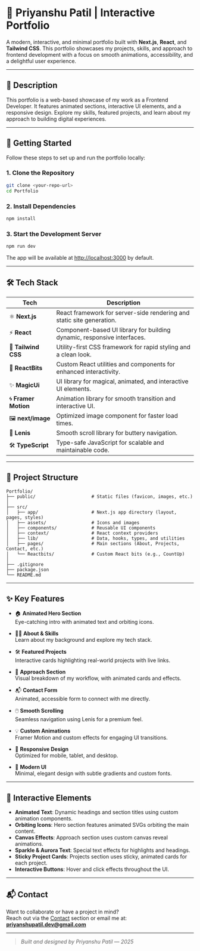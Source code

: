 # 🚀 Priyanshu Patil | Interactive Portfolio

A modern, interactive, and minimal portfolio built with **Next.js**, **React**, and **Tailwind CSS**. This portfolio showcases my projects, skills, and approach to frontend development with a focus on smooth animations, accessibility, and a delightful user experience.

---

## 📝 Description

This portfolio is a web-based showcase of my work as a Frontend Developer. It features animated sections, interactive UI elements, and a responsive design. Explore my skills, featured projects, and learn about my approach to building digital experiences.

---

## 🚀 Getting Started

Follow these steps to set up and run the portfolio locally:

### 1. **Clone the Repository**

```bash
git clone <your-repo-url>
cd Portfolio
```

### 2. **Install Dependencies**

```bash
npm install
```

### 3. **Start the Development Server**

```bash
npm run dev
```

The app will be available at [http://localhost:3000](http://localhost:3000) by default.

---

## 🛠️ Tech Stack

| Tech                | Description                                                                 |
|---------------------|-----------------------------------------------------------------------------|
| ⚛️ **Next.js**      | React framework for server-side rendering and static site generation.        |
| ⚡ **React**         | Component-based UI library for building dynamic, responsive interfaces.      |
| 🎨 **Tailwind CSS** | Utility-first CSS framework for rapid styling and a clean look.              |
| 🧬 **ReactBits**      | Custom React utilities and components for enhanced interactivity.            |
| ✨ **MagicUi**         | UI library for magical, animated, and interactive UI elements.               |
| 🌀 **Framer Motion** | Animation library for smooth transition and interactive UI.                 |
| 🖼️ **next/image**   | Optimized image component for faster load times.                             |
| 🧩 **Lenis**        | Smooth scroll library for buttery navigation.                                |
| 🛠️ **TypeScript**   | Type-safe JavaScript for scalable and maintainable code.                     |

---

## 📁 Project Structure

```
Portfolio/
├── public/                     # Static files (favicon, images, etc.)
│
├── src/
│   ├── app/                    # Next.js app directory (layout, pages, styles)
│   ├── assets/                 # Icons and images
│   ├── components/             # Reusable UI components
│   ├── context/                # React context providers
│   ├── lib/                    # Data, hooks, types, and utilities
│   ├── pages/                  # Main sections (About, Projects, Contact, etc.)
│   └── Reactbits/              # Custom React bits (e.g., CountUp)
│
├── .gitignore
├── package.json
└── README.md
```

---

## ✨ Key Features

- 🏠 **Animated Hero Section**  
  Eye-catching intro with animated text and orbiting icons.

- 🧑‍💻 **About & Skills**  
  Learn about my background and explore my tech stack.

- 🛠️ **Featured Projects**  
  Interactive cards highlighting real-world projects with live links.

- 🧩 **Approach Section**  
  Visual breakdown of my workflow, with animated cards and effects.

- 📬 **Contact Form**  
  Animated, accessible form to connect with me directly.

- 🖱️ **Smooth Scrolling**  
  Seamless navigation using Lenis for a premium feel.

- 💡 **Custom Animations**  
  Framer Motion and custom effects for engaging UI transitions.

- 📱 **Responsive Design**  
  Optimized for mobile, tablet, and desktop.

- 🌙 **Modern UI**  
  Minimal, elegant design with subtle gradients and custom fonts.

---

## 🌟 Interactive Elements

- **Animated Text**: Dynamic headings and section titles using custom animation components.
- **Orbiting Icons**: Hero section features animated SVGs orbiting the main content.
- **Canvas Effects**: Approach section uses custom canvas reveal animations.
- **Sparkle & Aurora Text**: Special text effects for highlights and headings.
- **Sticky Project Cards**: Projects section uses sticky, animated cards for each project.
- **Interactive Buttons**: Hover and click effects throughout the UI.

---

## 📬 Contact

Want to collaborate or have a project in mind?  
Reach out via the [Contact](#contact) section or email me at:  
**priyanshupatil.dev@gmail.com**

---

> _Built and designed by Priyanshu Patil — 2025_
